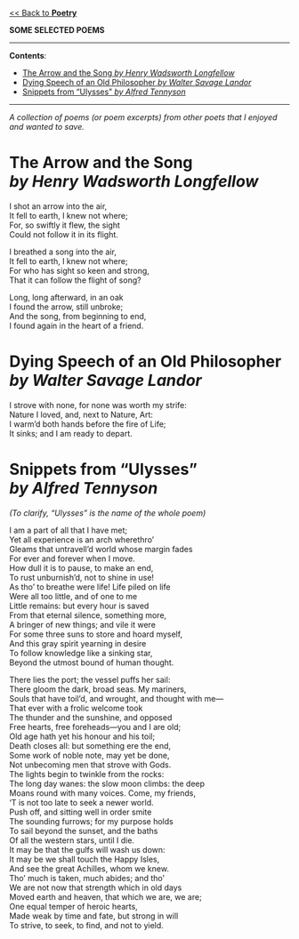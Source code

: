 [<< Back to **Poetry**](https://pranigopu.github.io/literature/poetry)

**SOME SELECTED POEMS**

---

**Contents**:

- [The Arrow and the Song  _by Henry Wadsworth Longfellow_](#the-arrow-and-the-song--by-henry-wadsworth-longfellow)
- [Dying Speech of an Old Philosopher  _by Walter Savage Landor_](#dying-speech-of-an-old-philosopher--by-walter-savage-landor)
- [Snippets from “Ulysses”  _by Alfred Tennyson_](#snippets-from-ulysses--by-alfred-tennyson)

---

_A collection of poems (or poem excerpts) from other poets that I enjoyed and wanted to save._

# The Arrow and the Song <br> _by Henry Wadsworth Longfellow_
I shot an arrow into the air, <br>
It fell to earth, I knew not where; <br>
For, so swiftly it flew, the sight <br>
Could not follow it in its flight.

I breathed a song into the air, <br>
It fell to earth, I knew not where; <br>
For who has sight so keen and strong, <br>
That it can follow the flight of song?

Long, long afterward, in an oak <br>
I found the arrow, still unbroke; <br>
And the song, from beginning to end, <br>
I found again in the heart of a friend.

# Dying Speech of an Old Philosopher <br> _by Walter Savage Landor_
I strove with none, for none was worth my strife: <br>
Nature I loved, and, next to Nature, Art: <br>
I warm’d both hands before the fire of Life; <br>
It sinks; and I am ready to depart.

# Snippets from “Ulysses” <br> _by Alfred Tennyson_
_(To clarify, “Ulysses” is the name of the whole poem)_

I am a part of all that I have met; <br>
Yet all experience is an arch wherethro’ <br>
Gleams that untravell’d world whose margin fades <br>
For ever and forever when I move. <br>
How dull it is to pause, to make an end, <br>
To rust unburnish’d, not to shine in use! <br>
As tho’ to breathe were life! Life piled on life <br>
Were all too little, and of one to me <br>
Little remains: but every hour is saved <br>
From that eternal silence, something more, <br>
A bringer of new things; and vile it were <br>
For some three suns to store and hoard myself, <br>
And this gray spirit yearning in desire <br>
To follow knowledge like a sinking star, <br>
Beyond the utmost bound of human thought.

There lies the port; the vessel puffs her sail: <br>
There gloom the dark, broad seas. My mariners, <br>
Souls that have toil’d, and wrought, and thought with me— <br>
That ever with a frolic welcome took <br>
The thunder and the sunshine, and opposed <br>
Free hearts, free foreheads—you and I are old; <br>
Old age hath yet his honour and his toil; <br>
Death closes all: but something ere the end, <br>
Some work of noble note, may yet be done, <br>
Not unbecoming men that strove with Gods. <br>
The lights begin to twinkle from the rocks: <br>
The long day wanes: the slow moon climbs: the deep <br>
Moans round with many voices. Come, my friends, <br>
‘T is not too late to seek a newer world. <br>
Push off, and sitting well in order smite <br>
The sounding furrows; for my purpose holds <br>
To sail beyond the sunset, and the baths <br>
Of all the western stars, until I die. <br>
It may be that the gulfs will wash us down: <br>
It may be we shall touch the Happy Isles, <br>
And see the great Achilles, whom we knew. <br>
Tho’ much is taken, much abides; and tho’ <br>
We are not now that strength which in old days <br>
Moved earth and heaven, that which we are, we are; <br>
One equal temper of heroic hearts, <br>
Made weak by time and fate, but strong in will <br>
To strive, to seek, to find, and not to yield.